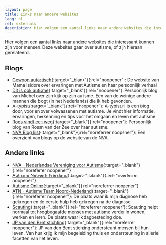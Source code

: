```yaml
---
layout: page
title: Links naar andere websites
lang: nl
ref: externals
description: Hier volgen een aantal links naar andere websites die interessant kunnen zijn voor mensen. Deze websites gaan over autisme, of zijn hieraan gerelateerd.
---
```

Hier volgen een aantal links naar andere websites die interessant kunnen zijn voor mensen. Deze websites gaan over autisme, of zijn hieraan gerelateerd.

## Blogs

- [Gewoon autastisch](https://gewoonautastisch.nl/){:target="_blank"}{:rel="noopener"}: De website van Mama Isidore over ervaringen met Autisme en haar persoonlijk verhaal
- [Dit is ook autisme](https://www.ditisookautisme.nl/){:target="_blank"}{:rel="noopener"}: Persoonlijk blog van Michel over zijn kijk op zijn autisme. Een van de weinige andere mannen die blogt (in het Nederlands) die ik heb gevonden.
- [A-typist](https://a-typist.nl/){:target="_blank"}{:rel="noopener"}: A-typist.nl is een blog door, voor en over volwassenen met autisme. Je vindt hier informatie, ervaringen, herkenning en tips voor het omgaan en leven met autisme.
- [Roos vindt een weg](https://zeevanderrosan.wixsite.com/roosvindteenweg){:target="_blank"}{:rel="noopener"}: Persoonlijk blog van Rosan van der Zee over haar autisme.
- [NVA Blog lijst](https://www.autisme.nl/ervaringen/blogs-over-autisme/){:target="_blank"}{:rel="noreferrer noopener"}: Een overzicht van blogs op de website van de NVA.


## Andere links

- [NVA - Nederlandse Vereniging voor Autisme](https://www.autisme.nl/){:target="_blank"}{:rel="noreferrer noopener"}
- [Autisme Netwerk Friesland](http://www.autismenetwerkfriesland.nl/){:target="_blank"}{:rel="noreferrer noopener"}
- [Autisme Online](https://www.autisme.online/){:target="_blank"}{:rel="noreferrer noopener"}
- [ATN - Autisme Team Noord-Nederland](https://www.lentis.nl/locaties/atn-drachten/){:target="_blank"}{:rel="noreferrer noopener"}: De plaats waar ik mijn diagnose heb gekregen en de eerste hulp heb gekregen na de diagnose.
- [Scauting](https://scauting.nl/){:target="_blank"}{:rel="noreferrer noopener"}: Scauting helpt normaal tot hoogbegaafde mensen met autisme verder in wonen, werken en leren. De plaats waar ik dagbesteding doe.
- [JP van den Bent stichting](https://www.jpvandenbent.nl/){:target="_blank"}{:rel="noreferrer noopener"}: JP van den Bent stichting ondersteunt mensen bij hun leven. Van hun krijg ik mijn begeleiding thuis en ondersteuning in allerlei facetten van het leven.
